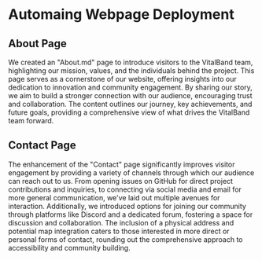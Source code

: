 # Automaing Webpage Deployment

## About Page

We created an "About.md" page to introduce visitors to the VitalBand team, highlighting our mission, values, and the individuals behind the project. This page serves as a cornerstone of our website, offering insights into our dedication to innovation and community engagement. By sharing our story, we aim to build a stronger connection with our audience, encouraging trust and collaboration. The content outlines our journey, key achievements, and future goals, providing a comprehensive view of what drives the VitalBand team forward.

## Contact Page

The enhancement of the "Contact" page significantly improves visitor engagement by providing a variety of channels through which our audience can reach out to us. From opening issues on GitHub for direct project contributions and inquiries, to connecting via social media and email for more general communication, we've laid out multiple avenues for interaction. Additionally, we introduced options for joining our community through platforms like Discord and a dedicated forum, fostering a space for discussion and collaboration. The inclusion of a physical address and potential map integration caters to those interested in more direct or personal forms of contact, rounding out the comprehensive approach to accessibility and community building.
